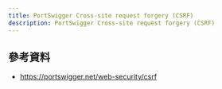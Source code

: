 ```yaml
---
title: PortSwigger Cross-site request forgery (CSRF)
description: PortSwigger Cross-site request forgery (CSRF)
---
```


## 參考資料

- https://portswigger.net/web-security/csrf
